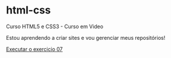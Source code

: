 # html-css
 Curso HTML5 e CSS3 - Curso em Video

Estou aprendendo a criar sites e vou gerenciar meus repositórios!

<a href="https://github.com/ATThums/html-css/exercicios/ex007/index.html">Executar o exercicio 07</a>
